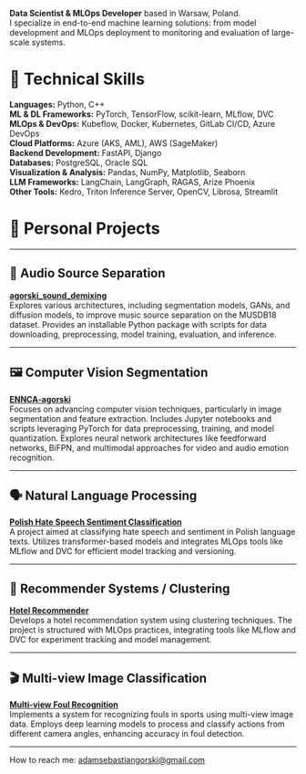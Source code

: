 **Data Scientist & MLOps Developer** based in Warsaw, Poland.  
I specialize in end-to-end machine learning solutions: from model development and MLOps deployment to monitoring and evaluation of large-scale systems.

# 🔧 Technical Skills

**Languages:** Python, C++  
**ML & DL Frameworks:** PyTorch, TensorFlow, scikit-learn, MLflow, DVC  
**MLOps & DevOps:** Kubeflow, Docker, Kubernetes, GitLab CI/CD, Azure DevOps  
**Cloud Platforms:** Azure (AKS, AML), AWS (SageMaker)  
**Backend Development:** FastAPI, Django  
**Databases:** PostgreSQL, Oracle SQL  
**Visualization & Analysis:** Pandas, NumPy, Matplotlib, Seaborn  
**LLM Frameworks:** LangChain, LangGraph, RAGAS, Arize Phoenix  
**Other Tools:** Kedro, Triton Inference Server, OpenCV, Librosa, Streamlit


#  🧠 Personal Projects
---

## 🎵 Audio Source Separation

**[agorski_sound_demixing](https://github.com/a-s-gorski/agorski_sound_demixing)**  
Explores various architectures, including segmentation models, GANs, and diffusion models, to improve music source separation on the MUSDB18 dataset. Provides an installable Python package with scripts for data downloading, preprocessing, model training, evaluation, and inference.

---

## 🖼️ Computer Vision Segmentation

**[ENNCA-agorski](https://github.com/a-s-gorski/ENNCA-agorski)**  
Focuses on advancing computer vision techniques, particularly in image segmentation and feature extraction. Includes Jupyter notebooks and scripts leveraging PyTorch for data preprocessing, training, and model quantization. Explores neural network architectures like feedforward networks, BiFPN, and multimodal approaches for video and audio emotion recognition.

---

## 🗣️ Natural Language Processing

**[Polish Hate Speech Sentiment Classification](https://dagshub.com/a-s-gorski/polish-hatespeech-sentiment-classification)**  
A project aimed at classifying hate speech and sentiment in Polish language texts. Utilizes transformer-based models and integrates MLOps tools like MLflow and DVC for efficient model tracking and versioning.

---

## 🏨 Recommender Systems / Clustering

**[Hotel Recommender](https://dagshub.com/a-s-gorski/agorski-hotel-recommender)**  
Develops a hotel recommendation system using clustering techniques. The project is structured with MLOps practices, integrating tools like MLflow and DVC for experiment tracking and model management.

---

## 🎬 Multi-view Image Classification

**[Multi-view Foul Recognition](https://github.com/milosz-l/multi-view-foul-recognition)**  
Implements a system for recognizing fouls in sports using multi-view image data. Employs deep learning models to process and classify actions from different camera angles, enhancing accuracy in foul detection.

---

How to reach me: adamsebastiangorski@gmail.com

